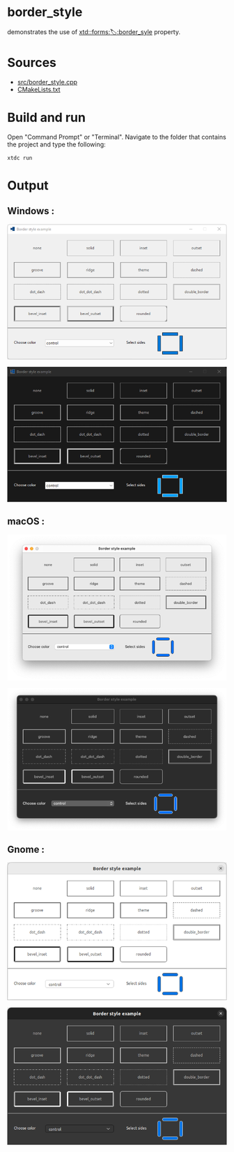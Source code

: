 # border_style

demonstrates the use of [xtd::forms::label::border_syle](../../../../src/xtd.forms/include/xtd/forms/label.h) property.

# Sources

* [src/border_style.cpp](src/border_style.cpp)
* [CMakeLists.txt](CMakeLists.txt)

# Build and run

Open "Command Prompt" or "Terminal". Navigate to the folder that contains the project and type the following:

```shell
xtdc run
```

# Output

## Windows :

![Screenshot](../../../../docs/pictures/examples/border_style_w.png)

![Screenshot](../../../../docs/pictures/examples/border_style_wd.png)

## macOS :

![Screenshot](../../../../docs/pictures/examples/border_style_m.png)

![Screenshot](../../../../docs/pictures/examples/border_style_md.png)

## Gnome :

![Screenshot](../../../../docs/pictures/examples/border_style_g.png)

![Screenshot](../../../../docs/pictures/examples/border_style_gd.png)
